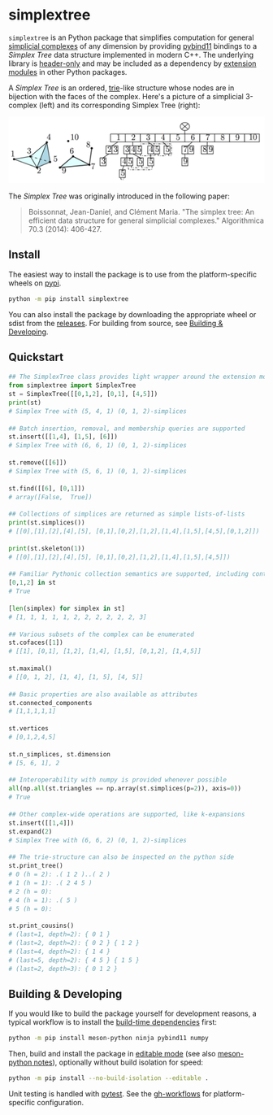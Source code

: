 # simplextree

`simplextree` is an Python package that simplifies computation for general [simplicial complexes](https://en.wikipedia.org/wiki/Simplicial_complex) of any dimension by providing [pybind11](https://github.com/pybind/pybind11) bindings to a _Simplex Tree_ data structure implemented in modern C++. The underlying library is [header-only](https://en.wikipedia.org/wiki/Header-only) and may be included as a dependency by [extension modules](https://docs.python.org/3/extending/extending.html) in other Python packages.

A _Simplex Tree_ is an ordered, [trie](https://en.wikipedia.org/wiki/Trie)-like structure whose nodes are in bijection with the faces of the complex. Here's a picture of a simplicial 3-complex (left) and its corresponding Simplex Tree (right):

![simplex tree picture](./docs/pages/static/simplextree_pic.png)

The _Simplex Tree_ was originally introduced in the following paper:

> Boissonnat, Jean-Daniel, and Clément Maria. "The simplex tree: An efficient data structure for general simplicial complexes." Algorithmica 70.3 (2014): 406-427.

## Install 

The easiest way to install the package is to use from the platform-specific wheels on [pypi](https://pypi.org/project/simplextree/). 

```bash 
python -m pip install simplextree 
```

You can also install the package by downloading the appropriate wheel or sdist from the [releases](https://github.com/peekxc/simplextree-py/releases/). 
For building from source, see [Building & Developing](#building--developing).

## Quickstart

```python
## The SimplexTree class provides light wrapper around the extension module
from simplextree import SimplexTree 
st = SimplexTree([[0,1,2], [0,1], [4,5]]) 
print(st) 
# Simplex Tree with (5, 4, 1) (0, 1, 2)-simplices

## Batch insertion, removal, and membership queries are supported
st.insert([[1,4], [1,5], [6]])
# Simplex Tree with (6, 6, 1) (0, 1, 2)-simplices 

st.remove([[6]])
# Simplex Tree with (5, 6, 1) (0, 1, 2)-simplices

st.find([[6], [0,1]])
# array([False,  True])

## Collections of simplices are returned as simple lists-of-lists
print(st.simplices())
# [[0],[1],[2],[4],[5], [0,1],[0,2],[1,2],[1,4],[1,5],[4,5],[0,1,2]])

print(st.skeleton(1)) 
# [[0],[1],[2],[4],[5], [0,1],[0,2],[1,2],[1,4],[1,5],[4,5]])

## Familiar Pythonic collection semantics are supported, including contains and iteration
[0,1,2] in st
# True 

[len(simplex) for simplex in st]
# [1, 1, 1, 1, 1, 2, 2, 2, 2, 2, 2, 3]

## Various subsets of the complex can be enumerated
st.cofaces([1])
# [[1], [0,1], [1,2], [1,4], [1,5], [0,1,2], [1,4,5]]

st.maximal()
# [[0, 1, 2], [1, 4], [1, 5], [4, 5]]

## Basic properties are also available as attributes 
st.connected_components 
# [1,1,1,1,1]

st.vertices
# [0,1,2,4,5]

st.n_simplices, st.dimension
# [5, 6, 1], 2

## Interoperability with numpy is provided whenever possible
all(np.all(st.triangles == np.array(st.simplices(p=2)), axis=0))
# True 

## Other complex-wide operations are supported, like k-expansions 
st.insert([[1,4]]) 
st.expand(2)       
# Simplex Tree with (6, 6, 2) (0, 1, 2)-simplices

## The trie-structure can also be inspected on the python side 
st.print_tree()
# 0 (h = 2): .( 1 2 )..( 2 )
# 1 (h = 1): .( 2 4 5 )
# 2 (h = 0): 
# 4 (h = 1): .( 5 )
# 5 (h = 0): 

st.print_cousins()
# (last=1, depth=2): { 0 1 } 
# (last=2, depth=2): { 0 2 } { 1 2 } 
# (last=4, depth=2): { 1 4 } 
# (last=5, depth=2): { 4 5 } { 1 5 } 
# (last=2, depth=3): { 0 1 2 } 
```

## Building & Developing 

If you would like to build the package yourself for development reasons, a typical workflow is to install the [build-time dependencies](https://pip.pypa.io/en/stable/reference/build-system/pyproject-toml/#build-time-dependencies) first: 

```bash
python -m pip install meson-python ninja pybind11 numpy
```

Then, build and install the package in [editable mode](https://peps.python.org/pep-0660/) (see also [meson-python notes](https://meson-python.readthedocs.io/en/latest/how-to-guides/editable-installs.html)), optionally without build isolation for speed:

```bash
python -m pip install --no-build-isolation --editable .
```

Unit testing is handled with [pytest](https://docs.pytest.org/en/7.4.x/). See the [gh-workflows](https://github.com/peekxc/simplextree-py/actions) for platform-specific configuration. 

